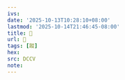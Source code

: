 ```yaml
---
ivs:
date: '2025-10-13T10:28:10+08:00'
lastmod: '2025-10-14T21:46:45-08:00'
title: 􁻓
url: 􁻓
tags: [蹤]
hex: 
src: DCCV
note:
---
```

